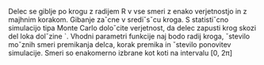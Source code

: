Delec se giblje po krogu z radijem R v vse smeri z enako verjetnostjo
in z majhnim korakom. Gibanje zaˇcne v srediˇsˇcu kroga. S statistiˇcno
simulacijo tipa Monte Carlo doloˇcite verjetnost, da delec zapusti krog
skozi del loka dolˇzine `. Vhodni parametri funkcije naj bodo radij kroga,
ˇstevilo moˇznih smeri premikanja delca, korak premika in ˇstevilo ponovitev
simulacije.
Smeri so enakomerno izbrane kot koti na intervalu [0, 2π]